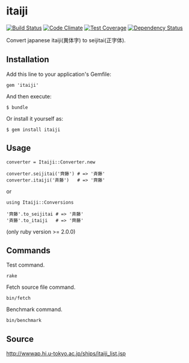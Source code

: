 # itaiji

[![Build Status](https://travis-ci.org/camelmasa/itaiji.png)](https://travis-ci.org/camelmasa/itaiji)
[![Code Climate](https://codeclimate.com/github/camelmasa/itaiji.png)](https://codeclimate.com/github/camelmasa/itaiji)
[![Test Coverage](https://codeclimate.com/github/camelmasa/itaiji/badges/coverage.svg)](https://codeclimate.com/github/camelmasa/itaiji)
[![Dependency Status](https://gemnasium.com/camelmasa/itaiji.svg)](https://gemnasium.com/camelmasa/itaiji)

Convert japanese itaiji(異体字) to seijitai(正字体).

## Installation

Add this line to your application's Gemfile:

    gem 'itaiji'

And then execute:

    $ bundle

Or install it yourself as:

    $ gem install itaiji

## Usage

```
converter = Itaiji::Converter.new

converter.seijitai('齊藤') # => '斉藤'
converter.itaiji('斉藤')   # => '齊藤'
```

or

```
using Itaiji::Conversions

'齊藤'.to_seijitai # => '斉藤'
'斉藤'.to_itaiji   # => '齊藤'
```

(only ruby version >= 2.0.0)

## Commands

Test command.

```
rake
```

Fetch source file command.

```
bin/fetch
```

Benchmark command.

```
bin/benchmark
```

## Source

http://wwwap.hi.u-tokyo.ac.jp/ships/itaiji_list.jsp
